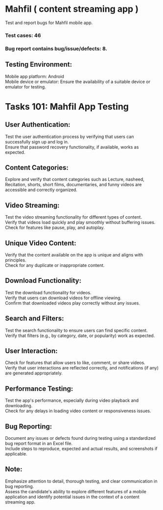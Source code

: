 # Mahfil ( content streaming app )
Test and report bugs for Mahfil mobile app.
### Test cases: 46<br/>
### Bug report contains bug/issue/defects: 8. <br/>

## Testing Environment:
Mobile app platform: Android <br/>
Mobile device or emulator: Ensure the availability of a suitable device or emulator for testing.<br/>

# Tasks 101: Mahfil App Testing
## User Authentication:<br/>
Test the user authentication process by verifying that users can successfully sign up and log in.<br/>
Ensure that password recovery functionality, if available, works as expected.<br/>
## Content Categories:<br/>
Explore and verify that content categories such as Lecture, nasheed, Recitation, shorts, short films, documentaries, and funny videos are accessible and correctly organized.<br/>
## Video Streaming:<br/>
Test the video streaming functionality for different types of content.<br/>
Verify that videos load quickly and play smoothly without buffering issues.<br/>
Check for features like pause, play, and autoplay.<br/>
## Unique Video Content:<br/>
Verify that the content available on the app is unique and aligns with principles.<br/>
Check for any duplicate or inappropriate content.<br/>
## Download Functionality:<br/>
Test the download functionality for videos.<br/>
Verify that users can download videos for offline viewing.<br/>
Confirm that downloaded videos play correctly without any issues.<br/>
## Search and Filters:<br/>
Test the search functionality to ensure users can find specific content.<br/>
Verify that filters (e.g., by category, date, or popularity) work as expected.<br/>

## User Interaction:<br/>
Check for features that allow users to like, comment, or share videos.<br/>
Verify that user interactions are reflected correctly, and notifications (if any) are generated appropriately.<br/>
## Performance Testing:<br/>
Test the app's performance, especially during video playback and downloading.<br/>
Check for any delays in loading video content or responsiveness issues.<br/>

## Bug Reporting:<br/>
Document any issues or defects found during testing using a standardized bug report format in an Excel file.<br/>
Include steps to reproduce, expected and actual results, and screenshots if applicable.<br/>

## Note:<br/>
Emphasize attention to detail, thorough testing, and clear communication in bug reporting.<br/>
Assess the candidate's ability to explore different features of a mobile application and identify potential issues in the context of a content streaming app.<br/>

